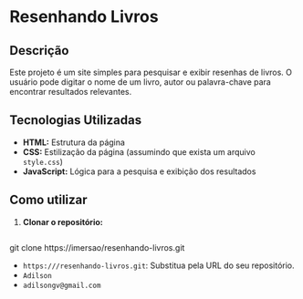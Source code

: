 # Resenhando Livros

## Descrição
Este projeto é um site simples para pesquisar e exibir resenhas de livros. O usuário pode digitar o nome de um livro, autor ou palavra-chave para encontrar resultados relevantes.

## Tecnologias Utilizadas
* **HTML:** Estrutura da página
* **CSS:** Estilização da página (assumindo que exista um arquivo `style.css`)
* **JavaScript:** Lógica para a pesquisa e exibição dos resultados

## Como utilizar
1. **Clonar o repositório:**
   ```bash
git clone https://imersao/resenhando-livros.git
  * `https:///resenhando-livros.git`: Substitua pela URL do seu repositório.
  * `Adilson`
  * `adilsongv@gmail.com`
